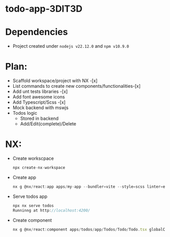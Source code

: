 # todo-app-3DIT3D

# Dependencies
* Project created under `nodejs v22.12.0` and `npm v10.9.0`

# Plan:
* Scaffold workspace/project with NX -[x]
* List commands to create new components/functionalities-[x]
* Add unt tests libraries -[x]
* Add font awesome icons
* Add Typescript/Scss -[x]
* Mock backend with mswjs
* Todos logic
    * Stored in backend
    * Add/Edit(complete)/Delete

# NX:
* Create workscpace
    ```js
    npx create-nx-workspace
    ```
* Create app
    ```js
    nx g @nx/react:app apps/my-app --bundler=vite --style=scss linter=eslint unitTestRunner=jest globalCss=true
    ```
* Serve todos app
    ```js
    npx nx serve todos
    Runninng at http://localhost:4200/
    ```
* Create component
    ```js
    nx g @nx/react:component apps/todos/app/Todos/Todo/Todo.tsx globalCss=true style=scss
    ```

        